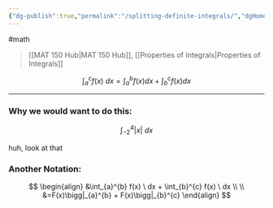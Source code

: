 ```yaml
---
{"dg-publish":true,"permalink":"/splitting-definite-integrals/","dgHomeLink":true,"dgPassFrontmatter":false}
---
```


#math 
> [[MAT 150 Hub|MAT 150 Hub]], [[Properties of Integrals|Properties of Integrals]]

$$
\int_{a}^{c} f(x) \ dx = \int_{a}^{b} f(x)dx + \int_{b}^{c} f(x)dx
$$

---
### Why we would want to do this:
$$
\int_{-2}^{4} |x| \ dx
$$

huh, look at that

### Another Notation:
$$
\begin{align}
&\int_{a}^{b} f(x) \ dx + \int_{b}^{c} f(x) \ dx \\ \\
&=F(x)\bigg|_{a}^{b} + F(x)\bigg|_{b}^{c}
\end{align}
$$